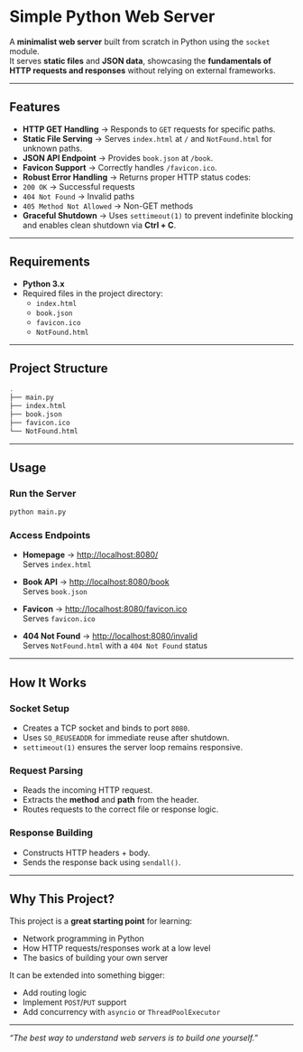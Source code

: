 # Simple Python Web Server

A **minimalist web server** built from scratch in Python using the `socket` module.  
It serves **static files** and **JSON data**, showcasing the **fundamentals of HTTP requests and responses** without relying on external frameworks.

---

## Features

-  **HTTP GET Handling** → Responds to `GET` requests for specific paths.  
-  **Static File Serving** → Serves `index.html` at `/` and `NotFound.html` for unknown paths.  
-  **JSON API Endpoint** → Provides `book.json` at `/book`.  
-  **Favicon Support** → Correctly handles `/favicon.ico`.  
-  **Robust Error Handling** → Returns proper HTTP status codes:
  -  `200 OK` → Successful requests  
  -  `404 Not Found` → Invalid paths  
  -  `405 Method Not Allowed` → Non-GET methods  
-  **Graceful Shutdown** → Uses `settimeout(1)` to prevent indefinite blocking and enables clean shutdown via **Ctrl + C**.  

---

## Requirements

- **Python 3.x**  
- Required files in the project directory:
  - `index.html`  
  - `book.json`  
  - `favicon.ico`  
  - `NotFound.html`  

---

## Project Structure

```bash
.
├── main.py
├── index.html
├── book.json
├── favicon.ico
└── NotFound.html
```

---

## Usage

###  Run the Server
```bash
python main.py
```

### Access Endpoints
-  **Homepage** → [http://localhost:8080/](http://localhost:8080/)  
  Serves `index.html`  

-  **Book API** → [http://localhost:8080/book](http://localhost:8080/book)  
  Serves `book.json`  

-  **Favicon** → [http://localhost:8080/favicon.ico](http://localhost:8080/favicon.ico)  
  Serves `favicon.ico`  

-  **404 Not Found** → [http://localhost:8080/invalid](http://localhost:8080/invalid)  
  Serves `NotFound.html` with a `404 Not Found` status  

---

##  How It Works

### Socket Setup
- Creates a TCP socket and binds to port `8080`.  
- Uses `SO_REUSEADDR` for immediate reuse after shutdown.  
- `settimeout(1)` ensures the server loop remains responsive.  

###  Request Parsing
- Reads the incoming HTTP request.  
- Extracts the **method** and **path** from the header.  
- Routes requests to the correct file or response logic.  

###  Response Building
- Constructs HTTP headers + body.  
- Sends the response back using `sendall()`.  

---

##  Why This Project?

This project is a **great starting point** for learning:

-  Network programming in Python  
-  How HTTP requests/responses work at a low level  
-  The basics of building your own server  

It can be extended into something bigger:  
-  Add routing logic  
-  Implement `POST`/`PUT` support  
-  Add concurrency with `asyncio` or `ThreadPoolExecutor`  


---

 *“The best way to understand web servers is to build one yourself.”*
